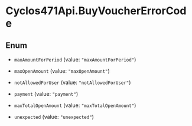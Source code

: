 # Cyclos471Api.BuyVoucherErrorCode

## Enum


* `maxAmountForPeriod` (value: `"maxAmountForPeriod"`)

* `maxOpenAmount` (value: `"maxOpenAmount"`)

* `notAllowedForUser` (value: `"notAllowedForUser"`)

* `payment` (value: `"payment"`)

* `maxTotalOpenAmount` (value: `"maxTotalOpenAmount"`)

* `unexpected` (value: `"unexpected"`)


